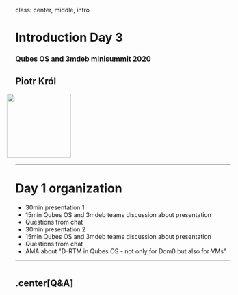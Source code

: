 class: center, middle, intro

# Introduction Day 3

### Qubes OS and 3mdeb minisummit 2020

## Piotr Król

<img src="/remark-templates/3mdeb-presentation-template/images/logo.png"
  width="150px" style="margin-left:-20px">

---

# Day 1 organization

- 30min presentation 1
- 15min Qubes OS and 3mdeb teams discussion about presentation
- Questions from chat
- 30min presentation 2
- 15min Qubes OS and 3mdeb teams discussion about presentation
- Questions from chat
- AMA about "D-RTM in Qubes OS - not only for Dom0 but also for VMs"

---

#

## .center[Q&A]
